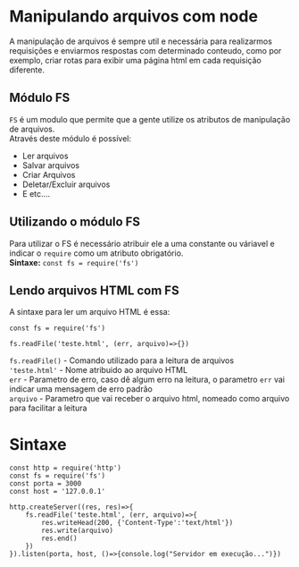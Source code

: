 # Manipulando arquivos com node  
A manipulação de arquivos é sempre util e necessária para realizarmos requisições e enviarmos respostas com determinado conteudo, como por exemplo, criar rotas para exibir uma página html em cada requisição diferente.  

## Módulo FS  
`FS` é um modulo que permite que a gente utilize os atributos de manipulação de arquivos.  
Através deste módulo é possível:  
- Ler arquivos  
- Salvar arquivos  
- Criar Arquivos  
- Deletar/Excluir arquivos 
- E etc....  

## Utilizando o módulo FS  
Para utilizar o FS é necessário atribuir ele a uma constante ou váriavel e indicar o `require` como um atributo obrigatório.  
**Sintaxe:** `const fs = require('fs')`  

## Lendo arquivos HTML com FS  
A sintaxe para ler um arquivo HTML é essa:  
```
const fs = require('fs')

fs.readFile('teste.html', (err, arquivo)=>{})

```  
`fs.readFile()` - Comando utilizado para a leitura de arquivos  
`'teste.html'` - Nome atribuido ao arquivo HTML  
`err` - Parametro de erro, caso dê algum erro na leitura, o parametro `err` vai indicar uma mensagem de erro padrão  
`arquivo` - Parametro que vai receber o arquivo html, nomeado como arquivo para facilitar a leitura  

# Sintaxe  
```
const http = require('http')
const fs = require('fs')
const porta = 3000
const host = '127.0.0.1'

http.createServer((res, res)=>{
    fs.readFile('teste.html', (err, arquivo)=>{
        res.writeHead(200, {'Content-Type':'text/html'})
        res.write(arquivo)
        res.end()
    })
}).listen(porta, host, ()=>{console.log("Servidor em execução...")})
```